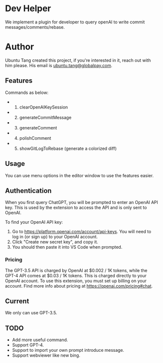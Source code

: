 # Dev Helper

We implement a plugin for developer to query openAI to write commit messages/comments/rebase.

# Author
Ubuntu Tang created this project, if you're interested in it, reach out with him please.
His email is ubuntu.tang@globalpay.com.

## Features

Commands as below:
- 1. clearOpenAIKeySession
- 2. generateCommitMessage
- 3. generateComment
- 4. polishComment
- 5. showGitLogToRebase (generate a colorized diff)
## Usage
You can use menu options in the editor window to use the features easier.
## Authentication

When you first query ChatGPT, you will be prompted to enter an OpenAI API key. This is used by the extension to access the API and is only sent to OpenAI.

To find your OpenAI API key:

1. Go to https://platform.openai.com/account/api-keys. You will need to log in (or sign up) to your OpenAI account.
2. Click "Create new secret key", and copy it.
3. You should then paste it into VS Code when prompted.

### Pricing

The GPT-3.5 API is charged by OpenAI at $0.002 / 1K tokens, while the GPT-4 API comes at $0.03 / 1K tokens. This is charged directly to your OpenAI account. To use this extension, you must set up billing on your account. Find more info about pricing at https://openai.com/pricing#chat.

## Current
We only can use GPT-3.5.

## TODO
- Add more useful command.
- Support GPT-4.
- Support to import your own prompt introduce message.
- Support webviewer like new bing.